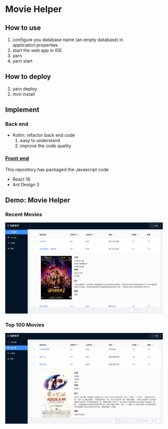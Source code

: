 # Movie Helper

## How to use
1. configure you database name (an empty database) in application.properties
2. start the web app in IDE
3. yarn
4. yarn start

## How to deploy
1. yarn deploy
2. mvn install

## Implement
### Back end
- Kotlin: refactor back end code
    1. easy to understand
    2. improve the code quality

### [Front end](https://github.com/zzh1991/React-SpringBoot/blob/master/README.md)
This repository has packaged the Javascript code
- React 16
- Ant Design 3

## Demo: Movie Helper
### Recent Movies
![Recent](pictures/recent-movie.png)
### Top 100 Movies
![Top](pictures/top-movie.png)